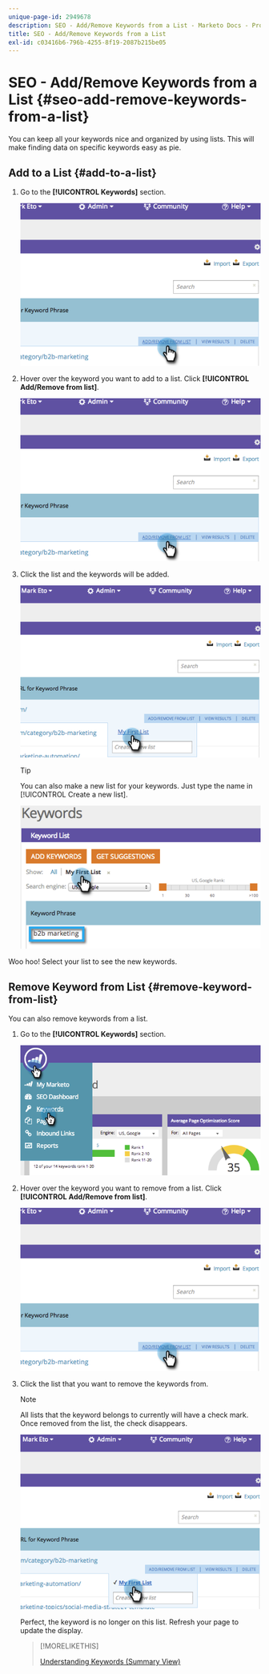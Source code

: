 ```yaml
---
unique-page-id: 2949678
description: SEO - Add/Remove Keywords from a List - Marketo Docs - Product Documentation
title: SEO - Add/Remove Keywords from a List
exl-id: c03416b6-796b-4255-8f19-2087b215be05
---
```

# SEO - Add/Remove Keywords from a List {#seo-add-remove-keywords-from-a-list}

You can keep all your keywords nice and organized by using lists. This will make finding data on specific keywords easy as pie.

## Add to a List {#add-to-a-list}

1. Go to the **[!UICONTROL Keywords]** section.

   ![](assets/image2014-9-18-11-3a48-3a36.png)

1. Hover over the keyword you want to add to a list. Click **[!UICONTROL Add/Remove from list]**.

   ![](assets/image2014-9-18-11-3a48-3a42.png)

1. Click the list and the keywords will be added.

   ![](assets/image2014-9-18-11-3a48-3a47.png)

   >[!TIP]
   >
   >You can also make a new list for your keywords. Just type the name in [!UICONTROL Create a new list].

   ![](assets/image2014-9-18-11-3a49-3a16.png)

Woo hoo! Select your list to see the new keywords.

## Remove Keyword from List {#remove-keyword-from-list}

You can also remove keywords from a list.

1. Go to the **[!UICONTROL Keywords]** section.

   ![](assets/image2014-9-18-11-3a49-3a55.png)

1. Hover over the keyword you want to remove from a list. Click **[!UICONTROL Add/Remove from list]**.

   ![](assets/image2014-9-18-11-3a50-3a4.png)

1. Click the list that you want to remove the keywords from.

   >[!NOTE]
   >
   >All lists that the keyword belongs to currently will have a check mark. Once removed from the list, the check disappears.

   ![](assets/image2014-9-18-11-3a50-3a41.png)

   Perfect, the keyword is no longer on this list. Refresh your page to update the display.

   >[!MORELIKETHIS]
   >
   >[Understanding Keywords (Summary View)](/help/marketo/product-docs/additional-apps/seo/keywords/seo-understanding-keywords.md)
